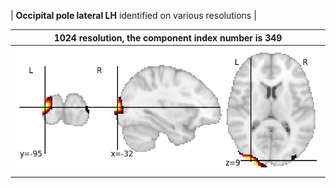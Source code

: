 


| **Occipital pole lateral LH** identified on various resolutions |

| 1024 resolution, the component index number is 349|  
|:---:|  
| ![Component 1024](../1024/final/349.jpg "From component 1024: Occipital pole lateral LH") |